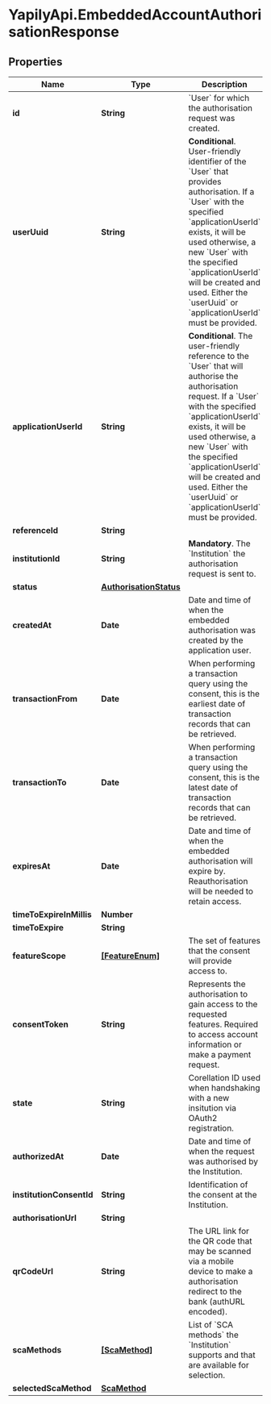 # YapilyApi.EmbeddedAccountAuthorisationResponse

## Properties

Name | Type | Description | Notes
------------ | ------------- | ------------- | -------------
**id** | **String** | &#x60;User&#x60; for which the authorisation request was created. | [optional] 
**userUuid** | **String** | __Conditional__. User-friendly identifier of the &#x60;User&#x60; that provides authorisation. If a &#x60;User&#x60; with the specified &#x60;applicationUserId&#x60; exists, it will be used otherwise, a new &#x60;User&#x60; with the specified &#x60;applicationUserId&#x60; will be created and used. Either the &#x60;userUuid&#x60; or &#x60;applicationUserId&#x60; must be provided. | [optional] 
**applicationUserId** | **String** | __Conditional__. The user-friendly reference to the &#x60;User&#x60; that will authorise the authorisation request. If a &#x60;User&#x60; with the specified &#x60;applicationUserId&#x60; exists, it will be used otherwise, a new &#x60;User&#x60; with the specified &#x60;applicationUserId&#x60; will be created and used. Either the &#x60;userUuid&#x60; or &#x60;applicationUserId&#x60; must be provided. | [optional] 
**referenceId** | **String** |  | [optional] 
**institutionId** | **String** | __Mandatory__. The &#x60;Institution&#x60; the authorisation request is sent to. | [optional] 
**status** | [**AuthorisationStatus**](AuthorisationStatus.md) |  | [optional] 
**createdAt** | **Date** | Date and time of when the embedded authorisation was created by the application user. | [optional] 
**transactionFrom** | **Date** | When performing a transaction query using the consent, this is the earliest date of transaction records that can be retrieved. | [optional] 
**transactionTo** | **Date** | When performing a transaction query using the consent, this is the latest date of transaction records that can be retrieved. | [optional] 
**expiresAt** | **Date** | Date and time of when the embedded authorisation will expire by. Reauthorisation will be needed to retain access. | [optional] 
**timeToExpireInMillis** | **Number** |  | [optional] 
**timeToExpire** | **String** |  | [optional] 
**featureScope** | [**[FeatureEnum]**](FeatureEnum.md) | The set of features that the consent will provide access to. | [optional] 
**consentToken** | **String** | Represents the authorisation to gain access to the requested features. Required to access account information or make a payment request. | [optional] 
**state** | **String** | Corellation ID used when handshaking with a new insitution via OAuth2 registration. | [optional] 
**authorizedAt** | **Date** | Date and time of when the request was authorised by the Institution. | [optional] 
**institutionConsentId** | **String** | Identification of the consent at the Institution. | [optional] 
**authorisationUrl** | **String** |  | [optional] 
**qrCodeUrl** | **String** | The URL link for the QR code that may be scanned via a mobile device to make a authorisation redirect to the bank (authURL encoded). | [optional] 
**scaMethods** | [**[ScaMethod]**](ScaMethod.md) | List of &#x60;SCA methods&#x60; the &#x60;Institution&#x60; supports and that are available for selection. | [optional] 
**selectedScaMethod** | [**ScaMethod**](ScaMethod.md) |  | [optional] 


